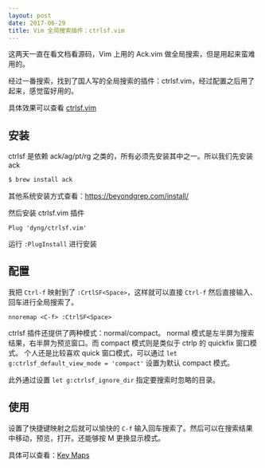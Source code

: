 ```yaml
---
layout: post
date: 2017-06-29
title: Vim 全局搜索插件：ctrlsf.vim
---
```


这两天一直在看文档看源码，Vim 上用的 Ack.vim 做全局搜索，但是用起来蛮难用的。

经过一番搜索，找到了国人写的全局搜索的插件：ctrlsf.vim，经过配置之后用了起来，感觉蛮好用的。

具体效果可以查看 [ctrlsf.vim](https://github.com/dyng/ctrlsf.vim)

<!--more-->

## 安装

ctrlsf 是依赖 ack/ag/pt/rg 之类的，所有必须先安装其中之一。所以我们先安装 ack

```bash
$ brew install ack
```

其他系统安装方式查看：https://beyondgrep.com/install/

然后安装 ctrlsf.vim 插件

```viml
Plug 'dyng/ctrlsf.vim'
```

运行 `:PlugInstall` 进行安装

## 配置

我把 `Ctrl-f` 映射到了 `:CrtlSF<Space>`，这样就可以直接 `Ctrl-f` 然后直接输入、回车进行全局搜索了。

```viml
nnoremap <C-f> :CtrlSF<Space>
```

ctrlsf 插件还提供了两种模式：normal/compact。
normal 模式是左半屏为搜索结果，右半屏为预览窗口。而 compact 模式则是类似于 ctrlp 的 quickfix 窗口模式。
个人还是比较喜欢 quick 窗口模式，可以通过 `let g:ctrlsf_default_view_mode = 'compact'` 设置为默认 compact 模式。

此外通过设置 `let g:ctrlsf_ignore_dir` 指定要搜索时忽略的目录。

## 使用

设置了快捷键映射之后就可以愉快的 `C-f` 输入回车搜索了。然后可以在搜索结果中移动，预览，打开。还能够按 M 更换显示模式。

具体可以查看：[Key Maps](https://github.com/dyng/ctrlsf.vim#key-maps)
